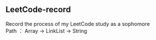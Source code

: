 ## LeetCode-record
Record the process of my LeetCode study as a sophomore    
Path ： Array -> LinkList ->  String
